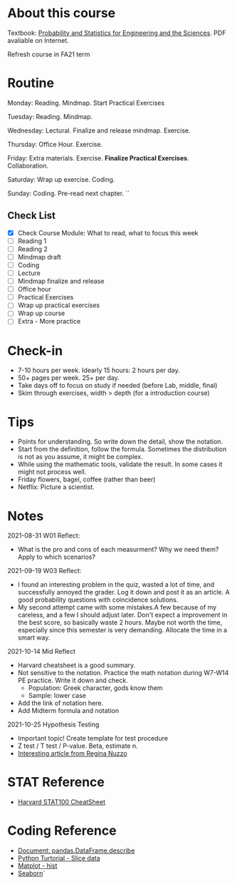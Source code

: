 # About this course

Textbook: [Probability and Statistics for Engineering and the Sciences](https://www.amazon.com/Probability-Statistics-Engineering-Sciences-Devore/dp/0538733527/ref=sr_1_5?dchild=1&keywords=probability+and+statistics+for+engineering+and+the+sciences&qid=1629678575&sr=8-5). PDF avaliable on Internet. 

Refresh course in FA21 term

# Routine

Monday: Reading. Mindmap. Start Practical Exercises

Tuesday: Reading. Mindmap. 

Wednesday: Lectural. Finalize and release mindmap. Exercise. 

Thursday: Office Hour. Exercise. 

Friday: Extra materials. Exercise. **Finalize Practical Exercises**. Collaboration. 

Saturday: Wrap up exercise.  Coding. 

Sunday: Coding. Pre-read next chapter. ``

## Check List

- [x] Check Course Module: What to read, what to focus this week
- [ ] Reading 1
- [ ] Reading 2
- [ ] Mindmap draft
- [ ] Coding
- [ ] Lecture
- [ ] Mindmap finalize and release
- [ ] Office hour
- [ ] Practical Exercises
- [ ] Wrap up practical exercises
- [ ] Wrap up course
- [ ] Extra - More practice

# Check-in

- 7-10 hours per week. Idearly 15 hours: 2 hours per day. 
- 50+ pages per week. 25+ per day. 
- Take days off to focus on study if needed (before Lab, middle, final)
- Skim through exercises, width > depth (for a introduction course)

# Tips

- Points for understanding. So write down the detail, show the notation. 
- Start from the definition, follow the formula. Sometimes the distribution is not as you assume, it might be complex. 
- While using the mathematic tools, validate the result. In some cases it might not process well. 
- Friday flowers, bagel, coffee (rather than beer)
- Netflix: Picture a scientist.

# Notes

2021-08-31 W01 Reflect:

- What is the pro and cons of each measurment? Why we need them? Apply to which scenarios? 

2021-09-19 W03 Reflect:

- I found an interesting problem in the quiz, wasted a lot of time, and successfully annoyed the grader. Log it down and post it as an article. A good probability questions with coincidence solutions. 
- My second attempt came with some mistakes.A few because of my careless, and a few I should adjust later. Don't expect a improvement in the best score, so basically waste 2 hours. Maybe not worth the time, especially since this semester is very demanding. Allocate the time in a smart way. 

2021-10-14 Mid Reflect

- Harvard cheatsheet is a good summary. 
- Not sensitive to the notation. Practice the math notation during W7-W14 PE practice. Write it down and check. 
  - Population: Greek character, gods know them
  - Sample: lower case
- Add the link of notation here. 
- Add Midterm formula and notation

2021-10-25 Hypothesis Testing

- Important topic! Create template for test procedure
- Z test / T test / P-value. Beta, estimate n. 
- [Interesting article from Regina Nuzzo](https://www.nature.com/articles/506150a)

# STAT Reference

- [Harvard STAT100 CheatSheet](http://people.fas.harvard.edu/~mparzen/stat100/Stat%20100%20Final%20Cheat%20Sheets%20-%20Google%20Docs%20(2).pdf)

# Coding Reference

- [Document: pandas.DataFrame.describe](https://pandas.pydata.org/docs/reference/api/pandas.DataFrame.describe.html)
- [Python Turtorial - Slice data](https://www.liaoxuefeng.com/wiki/1016959663602400/1017269965565856) 
- [Matplot - hist](https://matplotlib.org/stable/api/_as_gen/matplotlib.pyplot.hist.html)
- [Seaborn](https://seaborn.pydata.org)`
